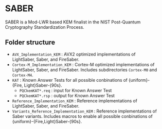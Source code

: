 # SABER

SABER is a Mod-LWR based KEM finalist in the NIST Post-Quantum Cryptography Standardization Process.

## Folder structure

* `AVX_Implementation_KEM` : AVX2 optimized implementations of LightSaber, Saber, and FireSaber.
* `Cortex-M_Implementation_KEM` : Cortex-M optimized implementations of LightSaber, Saber, and FireSaber. Includes subdirectories `Cortex-M0` and `Cortex-M4`.
* `KAT` : Known Answer Tests for all possible conbinations of {uniform}-{Fire, Light}Saber-{90s}.
  * `PQCkemKAT*.req` : input for Known Answer Test
  * `PQCkemKAT*.rsp` : output for Known Answer Test
* `Reference_Implementation_KEM` : Reference implementations of LightSaber, Saber, and FireSaber.
* `Variants_Reference_Implementation_KEM` : Reference implementations of Saber variants. Includes macros to enable all possible conbinations of {uniform}-{Fire,Light}Saber-{90s}.



